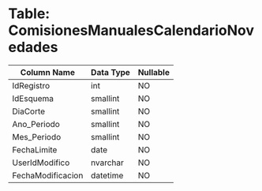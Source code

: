 # Table: ComisionesManualesCalendarioNovedades

| Column Name | Data Type | Nullable |
|-------------|-----------|----------|
| IdRegistro | int | NO |
| IdEsquema | smallint | NO |
| DiaCorte | smallint | NO |
| Ano_Periodo | smallint | NO |
| Mes_Periodo | smallint | NO |
| FechaLimite | date | NO |
| UserIdModifico | nvarchar | NO |
| FechaModificacion | datetime | NO |

